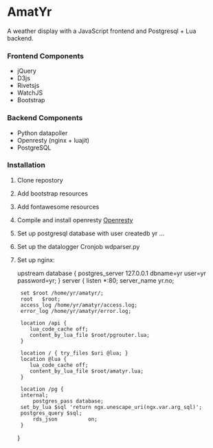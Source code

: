 # AmatYr

A weather display with a JavaScript frontend and Postgresql + Lua backend.

### Frontend Components

-    jQuery
-    D3js
-    Rivetsjs
-    WatchJS
-    Bootstrap

### Backend Components

-   Python datapoller
-   Openresty (nginx + luajit)
-   PostgreSQL


### Installation

1. Clone repostory
1. Add bootstrap resources
1. Add fontawesome resources
1. Compile and install openresty
    [Openresty](http://openresty.org)
1. Set up postgresql database with user
    createdb yr ...
1. Set up the datalogger
    Cronjob wdparser.py
1. Set up nginx:



    upstream database {
        postgres_server 127.0.0.1 dbname=yr user=yr password=yr;
    }
    server {
        listen	*:80;
        server_name  yr.no;

        set $root /home/yr/amatyr/;
        root   $root;
        access_log /home/yr/amatyr/access.log;
        error_log /home/yr/amatyr/error.log;

        location /api {
           lua_code_cache off;
           content_by_lua_file $root/pgrouter.lua;
        }

        location / { try_files $uri @lua; }
        location @lua {
           lua_code_cache off;
           content_by_lua_file $root/amatyr.lua;
        }

        location /pg {
        internal;
            postgres_pass database;
        set_by_lua $sql 'return ngx.unescape_uri(ngx.var.arg_sql)';
        postgres_query $sql;
            rds_json          on;
        }
    }


